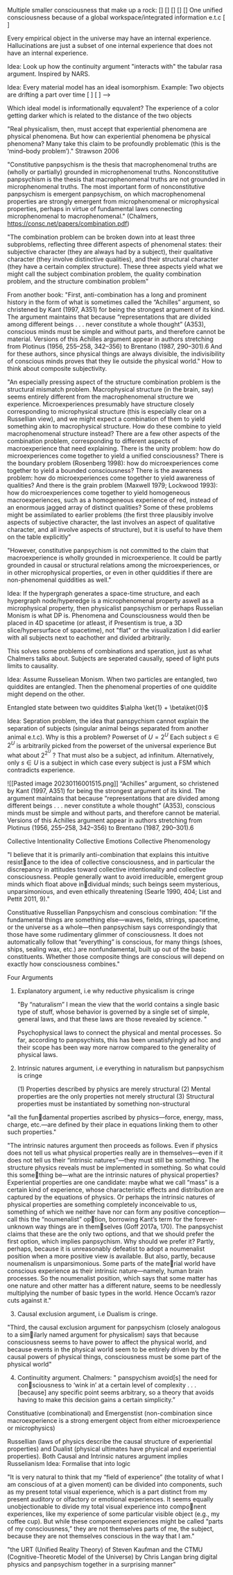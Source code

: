 Multiple smaller consciousness that make up a rock:
\[\] \[\] \[\] \[\] \[\]
One unified consciousness because of a global workspace/integrated information e.t.c
\[               \]


Every empirical object in the universe may have an internal experience. Hallucinations are just a subset of one internal experience that does not have an internal experience.

Idea: Look up how the continuity argument "interacts with" the tabular rasa argument. Inspired by NARS.

Idea: Every material model has an ideal isomorphism.
Example:
Two objects are drifting a part over time
\[ \]   \[ \] --> 

Which ideal model is informationally equvalent?
The experience of a color getting darker which is related to the distance of the two objects


"Real physicalism, then, must accept that experiential phenomena are physical phenomena. But how can experiential phenomena be physical phenomena? Many take this claim to be profoundly problematic (this is the ‘mind–body problem’)."
Strawson 2006



"Constitutive panpsychism is the thesis that macrophenomenal truths are (wholly or partially) grounded in microphenomenal truths. Nonconstitutive panpsychism is the thesis that macrophenomenal truths are not grounded in microphenomenal truths. The most important form of nonconstitutive panpsychism is emergent panpsychism, on which macrophenomenal properties are strongly emergent from microphenomenal or microphysical properties, perhaps in virtue of fundamental laws connecting microphenomenal to macrophenomenal."
(Chalmers, https://consc.net/papers/combination.pdf)

"The combination problem can be broken down into at least three subproblems, reflecting three different aspects of phenomenal states: their subjective character (they are always had by a subject), their qualitative character (they involve distinctive qualities), and their structural character (they have a certain complex structure). These three aspects yield what we might call the subject combination problem, the quality combination problem, and the structure combination problem"

From another book:
"First, anti-combination has a long and prominent history in the form of what is sometimes called the “Achilles” argument, so christened by Kant (1997, A351) for being the strongest argument of its kind. The argument maintains that because “representations that are divided among different beings . . . never constitute a whole thought” (A353), conscious minds must be simple and without parts, and therefore cannot be material. Versions of this Achilles argument appear in authors stretching from Plotinus (1956, 255–258, 342–356) to Brentano (1987, 290–301).6 And for these authors, since physical things are always divisible, the indivisibility of conscious minds proves that they lie outside the physical world." How to think about composite subjectivity.

"An especially pressing aspect of the structure combination problem is the structural mismatch problem. Macrophysical structure (in the brain, say) seems entirely different from the macrophenomenal structure we experience. Microexperiences presumably have structure closely corresponding to microphysical structure (this is especially clear on a Russellian view), and we might expect a combination of them to yield something akin to macrophysical structure. How do these combine to yield macrophenomenal structure instead? There are a few other aspects of the combination problem, corresponding to different aspects of macroexperience that need explaining. There is the unity problem: how do microexperiences come together to yield a unified consciousness? There is the boundary problem (Rosenberg 1998): how do microexperiences come together to yield a bounded consciousness? There is the awareness problem: how do microexperiences come together to yield awareness of qualities? And there is the grain problem (Maxwell 1979; Lockwood 1993): how do microexperiences come together to yield homogeneous macroexperiences, such as a homogeneous experience of red, instead of an enormous jagged array of distinct qualities? Some of these problems might be assimilated to earlier problems (the first three plausibly involve aspects of subjective character, the last involves an aspect of qualitative character, and all involve aspects of structure), but it is useful to have them on the table explicitly"

"However, constitutive panpsychism is not committed to the claim that macroexperience is wholly grounded in microexperience. It could be partly grounded in causal or structural relations among the microexperiences, or in other microphysical properties, or even in other quiddities if there are non-phenomenal quiddities as well."


Idea: If the hypergraph generates a space-time structure, and each hypergraph node/hyperedge is a microphenomenal property aswell as a microphysical property, then physicalist panpsychism or perhaps Russelian Monism is what DP is. Phenomena and Counsciousness would then be placed in 4D spacetime (or atleast, if Presentism is true, a 3D slice/hypersurface of spacetime), not "flat" or the visualization I did earlier with all subjects next to eachother and divided arbitrarily. 

This solves some problems of combinations and speration, just as what Chalmers talks about. Subjects are seperated causally, speed of light puts limits to causality. 



Idea: Assume Russeliean Monism. When two particles are entangled, two quiddites are entangled. Then the phenomenal properties of one quiddite might depend on the other. 

Entangled state between two quiddites 
$\alpha \ket{1} + \beta\ket{0}$ 



Idea: Sepration problem, the idea that panspychism cannot explain the separation of subjects (singular animal beings separated from another animal e.t.c). 
Why is this a problem?
Powerset of $U = 2^U$ 
Each subject $s\in 2^U$ is arbitrarily picked from the powerset of the universal experience
But what about $2^{2^U}$ ? That must also be a subject, ad infinitum. 
Alternatively, only  $s\in U$ is a subject in which case every subject is just a FSM which contradicts experience.




![[Pasted image 20230116001515.png]]
“Achilles” argument, so christened by Kant (1997, A351) for being the strongest argument of its kind. The argument maintains that because “representations that are divided among different beings . . . never constitute a whole thought” (A353), conscious minds must be simple and without parts, and therefore cannot be material. Versions of this Achilles argument appear in authors stretching from Plotinus (1956, 255–258, 342–356) to Brentano (1987, 290–301).6

Collective Intentionality
Collective Emotions
Collective Phenomenology

"I believe that it is primarily anti-combination that explains this intuitive resistance to the idea of collective consciousness, and in particular the discrepancy in attitudes toward collective intentionality and collective consciousness. People generally want to avoid irreducible, emergent group minds which float above individual minds; such beings seem mysterious, unparsimonious, and even ethically threatening (Searle 1990, 404; List and Pettit 2011, 9)."

Constituative Russellian Panpsychism and conscious combination:
"If the fundamental things are something else—waves, fields, strings, spacetime, or the universe as a whole—then panpsychism says correspondingly that those have some rudimentary glimmer of consciousness. It does not automatically follow that “everything” is conscious, for many things (shoes, ships, sealing wax, etc.) are nonfundamental, built up out of the basic constituents. Whether those composite things are conscious will depend on exactly how consciousness combines."

Four Arguments

1. Explanatory argument, i.e why reductive physicalism is cringe 
   
   "By “naturalism” I mean the view that the world contains a single basic type of stuff, whose behavior is governed by a single set of simple, general laws, and that these laws are those revealed by science. "
   
   Psychophysical laws to connect the physical and mental processes. So far, according to panpsychists, this has been unsatisfyingly ad hoc and their scope has been way more narrow compared to the generality of physical laws. 

2. Intrinsic natures argument, i.e everything in naturalism but panpsychism is cringe
   
   (1) Properties described by physics are merely structural
   (2) Mental properties are the only properties not merely structural
   (3) Structural properties must be instantiated by something non-structural 
   
 "all the fundamental properties ascribed by physics—force, energy, mass, charge, etc.—are defined by their place in equations linking them to other such properties."
   
   "The intrinsic natures argument then proceeds as follows. Even if physics does not tell us what physical properties really are in themselves—even if it does not tell us their “intrinsic natures”—they must still be something. The structure physics reveals must be implemented in something. So what could this something be—what are the intrinsic natures of physical properties? Experiential properties are one candidate: maybe what we call “mass” is a certain kind of experience, whose characteristic effects and distribution are captured by the equations of physics. Or perhaps the intrinsic natures of physical properties are something completely inconceivable to us, something of which we neither have nor can form any positive conception—call this the “noumenalist” option, borrowing Kant’s term for the forever-unknown way things are in themselves (Goff 2017a, 170). The panpsychist claims that these are the only two options, and that we should prefer the first option, which implies panpsychism. Why should we prefer it? Partly, perhaps, because it is unreasonably defeatist to adopt a noumenalist position when a more positive view is available. But also, partly, because noumenalism is unparsimonious. Some parts of the material world have conscious experience as their intrinsic nature—namely, human brain processes. So the noumenalist position, which says that some matter has one nature and other matter has a different nature, seems to be needlessly multiplying the number of basic types in the world. Hence Occam’s razor cuts against it."

3. Causal exclusion argument, i.e Dualism is cringe.
   
 "Third, the causal exclusion argument for panpsychism (closely analogous to a similarly named argument for physicalism) says that because consciousness seems to have power to affect the physical world, and because events in the physical world seem to be entirely driven by the causal powers of physical things, consciousness must be some part of the physical world"

4. Continuitity argument. Chalmers:
   " panspychism avoid[s] the need for consciousness to ‘wink in’ at a certain level of complexity . . . [because] any specific point seems arbitrary, so a theory that avoids having to make this decision gains a certain simplicity.”


Constituative (combinational) and Emergenstist (non-combination since macroexperience is a strong emergent object from either microexperience or microphysics)

Russellian (laws of physics describe the causal structure of experiential properties) and Dualist (physical ultimates have physical and experiential properties). 
Both Causal and Intrinsic natures argument implies Russelianism
Idea: Formalise that into logic

"It is very natural to think that my “field of experience” (the totality of what I am conscious of at a given moment) can be divided into components, such as my present total visual experience, which is a part distinct from my present auditory or olfactory or emotional experiences. It seems equally unobjectionable to divide my total visual experience into component experiences, like my experience of some particular visible object (e.g., my coffee cup). But while these component experiences might be called “parts of my consciousness,” they are not themselves parts of me, the subject, because they are not themselves conscious in the way that I am."




"the URT (Unified Reality Theory) of Steven Kaufman and the CTMU (Cognitive-Theoretic Model of the Universe) by Chris Langan bring digital physics and panpsychism together in a surprising manner"